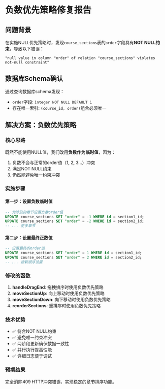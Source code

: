 # 负数优先策略修复报告

## 问题背景

在实施NULL优先策略时，发现`course_sections`表的`order`字段具有**NOT NULL约束**，导致以下错误：

```
"null value in column "order" of relation "course_sections" violates not-null constraint"
```

## 数据库Schema确认

通过查询数据库schema发现：
- `order`字段: `integer NOT NULL DEFAULT 1`
- 存在唯一索引: `(course_id, order)`组合必须唯一

## 解决方案：负数优先策略

### 核心思路
既然不能使用NULL值，我们改用**负数作为临时值**，因为：
1. 负数不会与正常的order值（1, 2, 3...）冲突
2. 满足NOT NULL约束
3. 仍然能避免唯一约束冲突

### 实施步骤

#### 第一步：设置负数临时值
```sql
-- 为涉及的章节设置负数order值
UPDATE course_sections SET "order" = -1 WHERE id = section1_id;
UPDATE course_sections SET "order" = -2 WHERE id = section2_id;
-- ... 更多章节
```

#### 第二步：设置最终正数值
```sql
-- 设置最终的order值
UPDATE course_sections SET "order" = 1 WHERE id = section1_id;
UPDATE course_sections SET "order" = 2 WHERE id = section2_id;
-- ... 按新顺序设置
```

### 修改的函数

1. **handleDragEnd**: 拖拽排序时使用负数优先策略
2. **moveSectionUp**: 向上移动时使用负数优先策略  
3. **moveSectionDown**: 向下移动时使用负数优先策略
4. **reorderSections**: 重排序时使用负数优先策略

### 技术优势

- ✅ 符合NOT NULL约束
- ✅ 避免唯一约束冲突
- ✅ 两阶段更新确保数据一致性
- ✅ 并行执行提高性能
- ✅ 详细日志便于调试

### 预期结果

完全消除409 HTTP冲突错误，实现稳定的章节排序功能。 